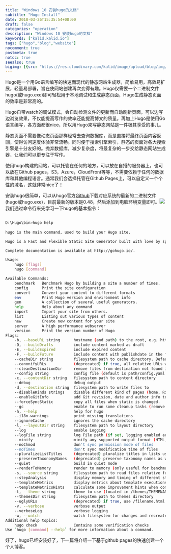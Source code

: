 ```yaml
---
title: "Windows 10 安装hugo的文档"
subtitle: "Hugo Install"
date: 2018-03-26T15:35:54+08:00
draft: false
categories: "operation"
description: "Windows 10 安装hugo的文档"
keywords: ["kalid,kalid.io"]
tags: ["hugo","blog","website"]
nocomment: true
postmeta: true
notoc: true
seealso: true
bigimg: [{src: "https://res.cloudinary.com/kalid/image/upload/blog/img/banner3.jpg"}]
---
```


Hugo是一个用Go语言编写的快速而现代的静态网站生成器，简单易用，高效易扩展，轻量易部署，旨在使网站创建再次变得有趣。Hugo仅需要一个二进制文件hugo(或hugo.exe)即可轻松用于本地调试和生成静态页面，Hugo生成静态页面的效率是非常高的。

Hugo自带watch的调试模式，会自动检测文件的更新而自动刷新页面，可以边写边浏览效果，不仅能提高写作的效率还能提高博文的质量。再加上Hugo是使用Go语言编写，各方面都很nice，所以用Hugo来写静态网站是一件极其享受的事儿。

静态页面不需要像动态页面那样经常去查询数据库，而是直接将最终页面内容返回，使得访问速度体验非常流畅。同时便于搜索引擎索引，静态的页面对各大搜索引擎是十分友好的。抛弃数据库，减少复杂度，将最复杂的一步交给静态网站生成器，让我们可以更专注于写作。

使用hugo构建的网站，可以托管在任何的地方，可以放在自搭的服务器上，也可以放在Github pages，S3，Azure，CloudFront等等，不需要依赖于任何的数据库和其他编程语言。通常我们会选择托管在Github Pages上，可以自定义一个个性的域名，这就非常nice了！

安装hugo很简单，可以从hugo官方[Github](https://github.com/gohugoio/hugo/releases "")下载对应系统的最新的二进制文件(hugo或hugo.exe)，目前最新的版本是0.48，然后添加到电脑环境变量即可。![](https://res.cloudinary.com/kalid/image/upload/blog/img/hugo-version.png)
我们通过命令行来先学习一下hugo的基本指令：
```bash
	
D:\Hugo\bin>hugo help
	
hugo is the main command, used to build your Hugo site.

Hugo is a Fast and Flexible Static Site Generator built with love by spf13 and friends in Go.

Complete documentation is available at http://gohugo.io/.

Usage:	
  	hugo [flags]
  	hugo [command]

Available Commands:
	benchmark   Benchmark Hugo by building a site a number of times.
  	config      Print the site configuration
 	convert     Convert your content to different formats
  	env         Print Hugo version and environment info
  	gen         A collection of several useful generators.
  	help        Help about any command
  	import      Import your site from others.
 	list        Listing out various types of content
  	new         Create new content for your site
  	server      A high performance webserver
  	version     Print the version number of Hugo
Flags:
  	-b, --baseURL string      hostname (and path) to the root, e.g. http://spf13.com/
  	-D, --buildDrafts         include content marked as draft
  	-E, --buildExpired        include expired content
  	-F, --buildFuture         include content with publishdate in the future
    --cacheDir string         filesystem path to cache directory. Defaults: $TMPDIR/hugo_cache/
    --canonifyURLs            (deprecated) if true, all relative URLs will be canonicalized using baseURL
    --cleanDestinationDir     remove files from destination not found in static directories
    --config string           config file (default is path/config.yaml|json|toml)
	-c, --contentDir string   filesystem path to content directory
    --debug                   debug output
    -d, --destination string  filesystem path to write files to
    --disableKinds strings    disable different kind of pages (home, RSS etc.)
    --enableGitInfo           add Git revision, date and author info to the pages
    --forceSyncStatic         copy all files when static is changed.
    --gc                      enable to run some cleanup tasks (remove unused cache files) after the build
    -h, --help                help for hugo
    --i18n-warnings           print missing translations
    --ignoreCache             ignores the cache directory
    -l, --layoutDir string    filesystem path to layout directory
    --log                     enable Logging
    --logFile string          log File path (if set, logging enabled automatically)
    --minify                  minify any supported output format (HTML, XML etc.)
    --noChmod                 don't sync permission mode of files
    --noTimes                 don't sync modification time of files
    --pluralizeListTitles     (deprecated) pluralize titles in lists using inflect (default true)
    --preserveTaxonomyNames   (deprecated) preserve taxonomy names as written ("Gérard Depardieu" vs "gerard-depardieu")
    --quiet                   build in quiet mode
    --renderToMemory          render to memory (only useful for benchmark testing)
    -s, --source string       filesystem path to read files relative from
    --stepAnalysis            display memory and timing of different steps of the program
    --templateMetrics         display metrics about template executions
    --templateMetricsHints    calculate some improvement hints when combined with --templateMetrics
    -t, --theme string        theme to use (located in /themes/THEMENAME/)
    --themesDir string        filesystem path to themes directory
    --uglyURLs                (deprecated) if true, use /filename.html instead of /filename/
    -v, --verbose             verbose output
    --verboseLog              verbose logging
    -w, --watch               watch filesystem for changes and recreate as needed
Additional help topics:
	hugo check                Contains some verification checks
Use `hugo [command] --help` for more information about a command.
```
好了，hugo已经安装好了，下一篇将介绍一下基于github pages的快速创建一个个人博客。

